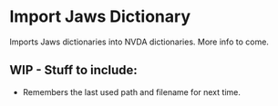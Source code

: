 # Import Jaws Dictionary

Imports Jaws dictionaries into NVDA dictionaries. More info to come.

## WIP - Stuff to include:
* Remembers the last used path and filename for next time.
